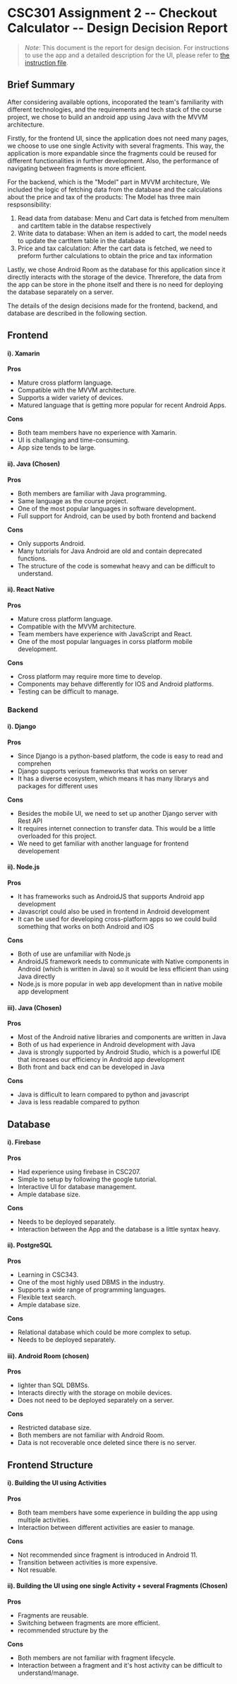 # CSC301 Assignment 2 -- Checkout Calculator -- Design Decision Report
>_Note_: This document is the report for design decision. For instructions to use the app and a detailed description for the UI, please refer to [the instruction file](https://github.com/csc301-fall-2022/assignment-2-128-bbrianh-tynerg/blob/report/a2_report/Instruction.md).

## Brief Summary

After considering available options, incoporated the team's familiarity with different technologies, and the requirements and tech stack of the course project, we chose to build an android app using Java with the MVVM architecture. 

Firstly, for the frontend UI, since the application does not need many pages, we choose to use one single Activity with several fragments. This way, the application is more expandable since the fragments could be reused for different functionalities in further development. Also, the performance of navigating between fragments is more efficient.

For the backend, which is the "Model" part in MVVM architecture, We included the logic of fetching data from the database and the calculations about the price and tax of the products: The Model has three main respsonsibility:
1. Read data from database: Menu and Cart data is fetched from menuItem and cartItem table in the databse respectively
2. Write data to database: When an item is added to cart, the model needs to update the cartItem table in the database
3. Price and tax calculation: After the cart data is fetched, we need to preform further calculations to obtain the price and tax information

Lastly, we chose Android Room as the database for this application since it directly interacts with the storage of the device. Threrefore, the data from the app can be store in the phone itself and there is no need for deploying the database separately on a server.

The details of the design decisions made for the frontend, backend, and database are described in the following section.
 
## Frontend

#### i). Xamarin
**Pros**
- Mature cross platform language.
- Compatible with the MVVM architecture.
- Supports a wider variety of devices.
- Matured language that is getting more popular for recent Android Apps.

**Cons**
- Both team members have no experience with Xamarin.
- UI is challanging and time-consuming.
- App size tends to be large.

#### ii). Java (Chosen)
 
**Pros**
- Both members are familiar with Java programming.
- Same language as the course project.
- One of the most popular languages in software development.
- Full support for Android, can be used by both frontend and backend

**Cons**
- Only supports Android.
- Many tutorials for Java Android are old and contain deprecated functions.
- The structure of the code is somewhat heavy and can be difficult to understand.

#### ii). React Native
 
**Pros**
- Mature cross platform language.
- Compatible with the MVVM architecture.
- Team members have experience with JavaScript and React.
- One of the most popular languages in corss platform mobile development.

**Cons**
- Cross platform may require more time to develop.
- Components may behave differently for IOS and Android platforms.
- Testing can be difficult to manage.

### Backend

#### i). Django

**Pros**
- Since Django is a python-based platform, the code is easy to read and comprehen
- Django supports verious frameworks that works on server
- It has a diverse ecosystem, which means it has many librarys and packages for different uses

**Cons**
- Besides the mobile UI, we need to set up another Django server with Rest API
- It requires internet connection to transfer data. This would be a little overloaded for this project.
- We need to get familiar with another language for frontend developement

#### ii). Node.js

**Pros**
- It has frameworks such as AndroidJS that supports Android app development
- Javascript could also be used in frontend in Android development
- It can be used for developing cross-platform apps so we could build something that works on both Android and iOS

**Cons**
- Both of use are unfamiliar with Node.js
- AndroidJS framework needs to communicate with Native components in Android (which is written in Java) so it would be less efficient than using Java directly
- Node.js is more popular in web app development than in native mobile app development

#### iii). Java (Chosen)
 
**Pros**
- Most of the Android native libraries and components are written in Java
- Both of us had experience in Android development with Java
- Java is strongly supported by Android Studio, which is a powerful IDE that increases our efficiency in Android app development
- Both front and back end can be developed in Java

**Cons**
- Java is difficult to learn compared to python and javascript
- Java is less readable compared to python

## Database

#### i). Firebase
**Pros**
- Had experience using firebase in CSC207.
- Simple to setup by following the google tutorial.
- Interactive UI for database management.
- Ample database size.

**Cons**
- Needs to be deployed separately.
- Interaction between the App and the database is a little syntax heavy.

#### ii). PostgreSQL 
 
**Pros**
- Learning in CSC343.
- One of the most highly used DBMS in the industry.
- Supports a wide range of programming languages.
- Flexible text search.
- Ample database size.

**Cons**
- Relational database which could be more complex to setup.
- Needs to be deployed separately.

#### iii). Android Room (chosen)
 
**Pros**
- lighter than SQL DBMSs.
- Interacts directly with the storage on mobile devices.
- Does not need to be deployed separately on a server.

**Cons**
- Restricted database size.
- Both members are not familiar with Android Room.
- Data is not recoverable once deleted since there is no server.

## Frontend Structure

#### i). Building the UI using Activities

**Pros**
- Both team members have some experience in building the app using multiple activities. 
- Interaction between different activities are easier to manage.

**Cons**
- Not recommended since fragment is introduced in Android 11.
- Transition between activities is more expensive.
- Not resuable.

#### ii). Building the UI using one single Activity + several Fragments (Chosen)
 
**Pros**
- Fragments are reusable.
- Switching between fragments are more efficient.
- recommended structure by the 

**Cons**
- Both members are not familiar with fragment lifecycle.
- Interaction between a fragment and it's host activity can be difficult to understand/manage.

